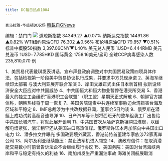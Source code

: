```yaml
---
title: DC每日热点1004
---
```

`喜马拉雅-华盛顿DC农场` [轉載自GNews](https://gnews.org/zh-hans/1572879/)

编辑：楚门门
![](https://assets.gnews.org/wp-content/uploads/2021/10/85AFEC14-4EFC-4B3E-886E-004B224CB3C5-scaled.jpeg)
道琼斯指数 34349.27 ▲0.07%
纳斯达克指数 14491.86 ▲0.82%
WTI纽约原油CFD 76.302 ▲0.56%
布伦特原油CFD 79.857 ▼0.51%
标普中概股50指数 3,397.06CNY▼1.40%
美元兑人民币 1USD=6.444RMB
美元兑港币 1USD=7.785HKD
国际黄金 1758.16美元/盎司
全球CCP病毒感染人数 235,810,070 例

1、美贸易代表戴琪发表讲话，宣布拜登政府调整对中共国贸易政策四项具体作法，包括检视第一阶段美中贸易协议执行成果，并要求中方兑现承诺
2、英海军继续印太部署 与澳大利亚展开联合军演
3、岸田文雄正式出任日本新首相 拟新设经济安全大臣应对中共国威胁
4、中共国恒大和恒大物业暂停在港交所交易
5、香港最大的独立工会组织“香港职工会联盟”（职工盟）星期天正式解散
6、朝鲜官方媒体称，朝韩热线将于周一恢复
7、美国务院谴责中共连续军事胁迫台湾损害台海及区域和平稳定
8、IMF总裁涉为中共改数据丑闻，董事会5日约谈
9、俄罗斯在潜艇上成功试射高超音速导弹
10、日产汽车等计划将西班牙的整车组装工厂出售给中共国长城汽车，将就此展开谈判
11、中共国首次从哈萨克斯坦购进煤炭，以缓解电煤紧张，浙江稍早还从美国进口高热值煤。俄罗斯许诺本月加倍向中共国出口电力
12、潘多拉文件曝光 多国政要境外藏富，香港前特首董建华家族涉72家离岸公司
13、阿尔及利亚继续施压：禁止法军机进入领空
14、澳政府信件：在取消潜艇交易数小时前曾告诉法企不会继续履行协议
15、美国务院：美国对台湾海峡两岸和平与稳定有持久的利益
16、南加州发生严重漏油事故 海滩关闭航展取消
